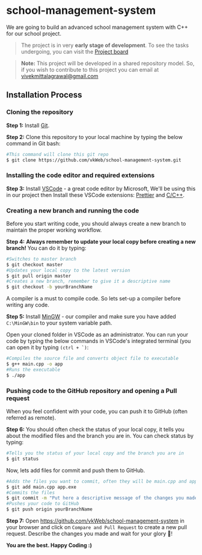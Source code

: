 # school-management-system

We are going to build an advanced school management system with C++ for our school project.

> The project is in very **early stage of development**. To see the tasks undergoing, you can visit the [Project board](https://github.com/vkWeb/school-management-system/projects/1)

> **Note:** This project will be developed in a shared repository model. So, if you wish to contribute to this project you can email at vivekmittalagrawal@gmail.com

## Installation Process

### Cloning the repository

**Step 1:** Install [Git](https://git-scm.com/).

**Step 2:** Clone this repository to your local machine by typing the below command in Git bash:

```bash
#This command will clone this git repo
$ git clone https://github.com/vkWeb/school-management-system.git
```

### Installing the code editor and required extensions

**Step 3:** Install [VSCode](https://code.visualstudio.com/) - a great code editor by Microsoft, We'll be using this in our project then Install these VSCode extensions: [Prettier](https://marketplace.visualstudio.com/items?itemName=esbenp.prettier-vscode) and [C/C++](https://marketplace.visualstudio.com/items?itemName=ms-vscode.cpptools).

### Creating a new branch and running the code

Before you start writing code, you should always create a new branch to maintain the proper working workflow.

**Step 4:** **Always remember to update your local copy before creating a new branch!** You can do it by typing:

```bash
#Switches to master branch
$ git checkout master
#Updates your local copy to the latest version
$ git pull origin master
#Creates a new branch, remember to give it a descriptive name
$ git checkout -b yourBranchName
```

A compiler is a must to compile code. So lets set-up a compiler before writing any code.

**Step 5:** Install [MinGW](http://www.mingw.org/) - our compiler and make sure you have added `C:\MinGW\bin` to your system variable path.

Open your cloned folder in VSCode as an administrator. You can run your code by typing the below commands in VSCode's integrated terminal (you can open it by typing `` (ctrl + `) ``:

```bash
#Compiles the source file and converts object file to executable
$ g++ main.cpp -o app
#Runs the executable
$ ./app
```

### Pushing code to the GitHub repository and opening a Pull request

When you feel confident with your code, you can push it to GitHub (often referred as remote).

**Step 6:** You should often check the status of your local copy, it tells you about the modified files and the branch you are in. You can check status by typing:

```bash
#Tells you the status of your local copy and the branch you are in
$ git status
```

Now, lets add files for commit and push them to GitHub.

```bash
#Adds the files you want to commit, often they will be main.cpp and app.exe
$ git add main.cpp app.exe
#Commits the files
$ git commit -m "Put here a descriptive message of the changes you made"
#Pushes your code to GitHub
$ git push origin yourBranchName
```

**Step 7:** Open https://github.com/vkWeb/school-management-system in your browser and click on `Compare and Pull Request` to create a new pull request. Describe the changes you made and wait for your glory :tada:!

**You are the best. Happy Coding :)**
